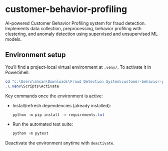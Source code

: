 # customer-behavior-profiling
AI-powered Customer Behavior Profiling system for fraud detection. Implements data collection, preprocessing, behavior profiling with clustering, and anomaly detection using supervised and unsupervised ML models.

## Environment setup

You’ll find a project-local virtual environment at `.venv/`. To activate it in PowerShell:

```powershell
cd "c:\Users\ahsan\Downloads\Fraud Detection System\customer-behavior-profiling"
.\.venv\Scripts\Activate
```

Key commands once the environment is active:

- Install/refresh dependencies (already installed):

	```powershell
	python -m pip install -r requirements.txt
	```

- Run the automated test suite:

	```powershell
	python -m pytest
	```

Deactivate the environment anytime with `deactivate`.
